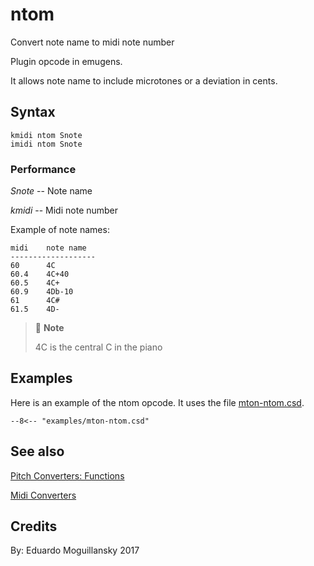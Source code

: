 <!--
id:ntom
category:Pitch Converters:Functions
-->
# ntom
Convert note name to midi note number

Plugin opcode in emugens.

It allows note name to include microtones or a deviation in cents.

## Syntax
``` csound-orc
kmidi ntom Snote
imidi ntom Snote
```

### Performance

_Snote_ -- Note name

_kmidi_ -- Midi note number

Example of note names:

```
midi    note name
-------------------
60      4C
60.4    4C+40
60.5    4C+
60.9    4Db-10
61      4C#
61.5    4D-
```

> :memo: **Note**
>
> 4C is the central C in the piano

## Examples

Here is an example of the ntom opcode. It uses the file [mton-ntom.csd](../../examples/mton-ntom.csd).

``` csound-csd title="Example of the ftom opcode." linenums="1"
--8<-- "examples/mton-ntom.csd"
```

## See also

[Pitch Converters: Functions](../../pitch/funcs)

[Midi Converters](../../midi/convert)

## Credits

By: Eduardo Moguillansky 2017
